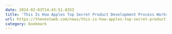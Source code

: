 ```yaml
---
date: 2024-02-03T14:43:51.835Z
title: 'This Is How Apples Top Secret Product Development Process Works'
url: https://thenextweb.com/news/this-is-how-apples-top-secret-product-development-process-works
category: bookmark
---
```

